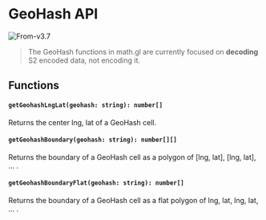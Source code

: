 # GeoHash API

<p class="badges">
  <img src="https://img.shields.io/badge/From-v3.7-blue.svg?style=flat-square" alt="From-v3.7" />
</p>

> The GeoHash functions in math.gl are currently focused on **decoding** S2 encoded data, not encoding it.

## Functions

#### `getGeohashLngLat(geohash: string): number[]`

Returns the center lng, lat of a GeoHash cell.

#### `getGeohashBoundary(geohash: string): number[][]`

Returns the boundary of a GeoHash cell as a polygon of [lng, lat], [lng, lat], ... .

#### `getGeohashBoundaryFlat(geohash: string): number[]`


Returns the boundary of a GeoHash cell as a flat polygon of lng, lat, lng, lat, ... .
